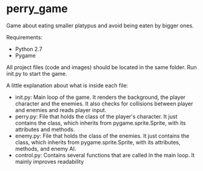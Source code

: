 # perry_game
Game about eating smaller platypus and avoid being eaten by bigger ones.

Requirements:
- Python 2.7
- Pygame

All project files (code and images) should be located in the same folder. Run init.py to start the game.

A little explanation about what is inside each file:
- init.py: Main loop of the game. It renders the background, the player character and the enemies. It also checks for collisions between player and enemies and reads player input.
- perry.py: File that holds the class of the player's character. It just contains the class, which inherits from pygame.sprite.Sprite, with its attributes and methods.
- enemy.py: File that holds the class of the enemies. It just contains the class, which inherits from pygame.sprite.Sprite, with its attributes, methods, and enemy AI.
- control.py: Contains several functions that are called in the main loop. It mainly improves readability 
